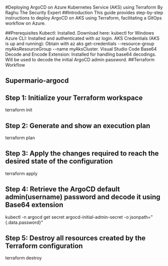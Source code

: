 #Deploying ArgoCD on Azure Kubernetes Service (AKS) using Terraform By Raghu The Security Expert
##Introduction
This guide provides step-by-step instructions to deploy ArgoCD on AKS using Terraform, facilitating a GitOps workflow on Azure.

##Prerequisites
Kubectl: Installed. Download here: kubectl for Windows
Azure CLI: Installed and authenticated with az login.
AKS Credentials (AKS is up and running): Obtain with az aks get-credentials --resource-group myAksResourceGroup --name myAksCluster.
Visual Studio Code Base64 Decode and Encode Extension: Installed for handling base64 decodings. Will be used to decode the initial ArgoCD admin password.
##Terraform Workflow

## Supermario-argocd

## Step 1: Initialize your Terraform workspace
terraform init

## Step 2: Generate and show an execution plan
terraform plan

## Step 3: Apply the changes required to reach the desired state of the configuration
terraform apply

## Step 4: Retrieve the ArgoCD default admin(username) password and decode it using Base64 extension
kubectl -n argocd get secret argocd-initial-admin-secret -o jsonpath="{.data.password}"

## Step 5: Destroy all resources created by the Terraform configuration
terraform destroy
